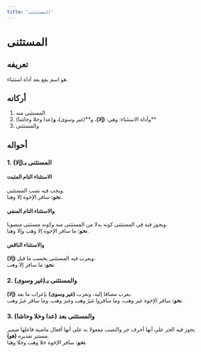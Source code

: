 ```yaml
---
title: 'المستثنى'
---
```


# المستثنى

## تعريفه

هو اسم يقع بعد أداة استثناء.

## أركانه

1. المستثنى منه
2. وأداة الاستثناء: وهي: **(إلا)**، و**(غير وسوى)**، و**(عدا وخلا وحاشا)**
3. والمستثنى

## أحواله

### 1. المستثنى بـ(إلا)

#### الاستثناء التام المثبت

ويجب فيه نصب المستثنى.  
**نحو:** سافر الإخوة إلا وهبا.

#### والاستثناء التام المنفي

ويجوز فيه في المستثنى كونه بدلا من المستثنى منه وكونه مستثنى منصوبا.  
**نحو:** ما سافر الإخوة إلا وهب وإلا وهبا.

#### والاستثناء الناقص

ويعرب فيه المستثنى بحسب ما قبل **(إلا)**.  
**نحو:** ما سافر إلا وهب.

### 2. والمستثنى بـ(غير وسوى)

يعرب مضافا إليه، وتعرب **(غير وسوى)** بإعراب ما بعد **(إلا)**.  
**نحو:** سافر الإخوة غير وهب، وما سافروا غيرُ وهب وغيرَ وهب، وما سافر غيرُ وهب.

### 3. والمستثنى بعد (عدا وخلا وحاشا)

يجوز فيه الجر على أنها أحرف جر والنصب مفعولا به على أنها أفعال ماضية فاعلها ضمير مستتر تقديره **(هو)**.  
**نحو:** سافر الإخوة خلا وهب وخلا وهبا.
